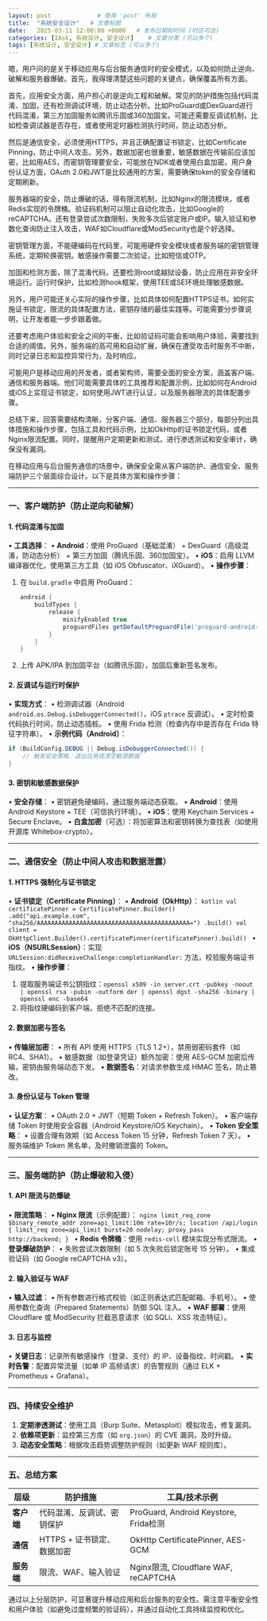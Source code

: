 ```yaml
---
layout: post             # 使用 'post' 布局
title:  "系统安全设计"   # 文章标题
date:   2025-03-11 12:00:00 +0800   # 发布日期和时间 (时区可选)
categories: [IAsk, 系统设计, 安全设计]    # 文章分类 (可以多个)
tags: [系统设计, 安全设计] # 文章标签 (可以多个)
---
```



嗯，用户问的是关于移动应用与后台服务通信时的安全模式，以及如何防止逆向、破解和服务器爆破。首先，我得理清楚这些问题的关键点，确保覆盖所有方面。

首先，应用安全方面，用户担心的是逆向工程和破解。常见的防护措施包括代码混淆、加固，还有检测调试环境，防止动态分析。比如ProGuard或DexGuard进行代码混淆，第三方加固服务如腾讯乐固或360加固宝。可能还需要反调试机制，比如检查调试器是否存在，或者使用定时器检测执行时间，防止动态分析。

然后是通信安全，必须使用HTTPS，并且正确配置证书锁定，比如Certificate Pinning，防止中间人攻击。另外，数据加密也很重要，敏感数据在传输前应该加密，比如用AES，而密钥管理要安全，可能放在NDK或者使用白盒加密。用户身份认证方面，OAuth 2.0和JWT是比较通用的方案，需要确保token的安全存储和定期刷新。

服务器端的安全，防止爆破的话，得有限流机制，比如Nginx的限流模块，或者Redis实现的令牌桶。验证码机制可以阻止自动化攻击，比如Google的reCAPTCHA。还有登录尝试次数限制，失败多次后锁定账户或IP。输入验证和参数化查询防止注入攻击，WAF如Cloudflare或ModSecurity也是个好选择。

密钥管理方面，不能硬编码在代码里，可能用硬件安全模块或者服务端的密钥管理系统，定期轮换密钥。敏感操作需要二次验证，比如短信或OTP。

加固和检测方面，除了混淆代码，还要检测root或越狱设备，防止应用在非安全环境运行。运行时保护，比如检测hook框架，使用TEE或SE环境处理敏感数据。

另外，用户可能还关心实际的操作步骤，比如具体如何配置HTTPS证书，如何实施证书锁定，限流的具体配置方法，密钥存储的最佳实践等。可能需要分步骤说明，让开发者能一步步跟着做。

还要考虑用户体验和安全之间的平衡，比如验证码可能会影响用户体验，需要找到合适的阈值。另外，服务端的高可用和自动扩展，确保在遭受攻击时服务不中断，同时记录日志和监控异常行为，及时响应。

可能用户是移动应用的开发者，或者架构师，需要全面的安全方案，涵盖客户端、通信和服务器端。他们可能需要具体的工具推荐和配置示例，比如如何在Android或iOS上实现证书锁定，如何使用JWT进行认证，以及服务器限流的具体配置步骤。

总结下来，回答需要结构清晰，分客户端、通信、服务器三个部分，每部分列出具体措施和操作步骤，包括工具和代码示例，比如OkHttp的证书锁定代码，或者Nginx限流配置。同时，提醒用户定期更新和测试，进行渗透测试和安全审计，确保没有漏洞。




在移动应用与后台服务通信的场景中，确保安全需从客户端防护、通信安全、服务端防护三个层面综合设计。以下是具体方案和操作步骤：

---

### **一、客户端防护（防止逆向和破解）**
#### 1. **代码混淆与加固**
• **工具选择**：
  • **Android**：使用 ProGuard（基础混淆） + DexGuard（高级混淆，防动态分析） + 第三方加固（腾讯乐固、360加固宝）。
  • **iOS**：启用 LLVM 编译器优化，使用第三方工具（如 iOS Obfuscator、iXGuard）。
• **操作步骤**：
  1. 在 `build.gradle` 中启用 ProGuard：
     ```gradle
     android {
         buildTypes {
             release {
                 minifyEnabled true
                 proguardFiles getDefaultProguardFile('proguard-android-optimize.txt'), 'proguard-rules.pro'
             }
         }
     }
     ```
  2. 上传 APK/IPA 到加固平台（如腾讯乐固），加固后重新签名发布。

#### 2. **反调试与运行时保护**
• **实现方式**：
  • 检测调试器（Android `android.os.Debug.isDebuggerConnected()`，iOS `ptrace` 反调试）。
  • 定时检查代码执行时间，防止动态插桩。
  • 使用 Frida 检测（检查内存中是否存在 Frida 特征字符串）。
• **示例代码（Android）**：
  ```java
  if (BuildConfig.DEBUG || Debug.isDebuggerConnected()) {
      // 触发安全策略：退出应用或清空敏感数据
  }
  ```

#### 3. **密钥和敏感数据保护**
• **安全存储**：
  • 密钥避免硬编码，通过服务端动态获取。
  • **Android**：使用 Android Keystore + TEE（可信执行环境）。
  • **iOS**：使用 Keychain Services + Secure Enclave。
• **白盒加密**（可选）：将加密算法和密钥转换为查找表（如使用开源库 Whitebox-crypto）。

---

### **二、通信安全（防止中间人攻击和数据泄露）**
#### 1. **HTTPS 强制化与证书锁定**
• **证书锁定（Certificate Pinning）**：
  • **Android（OkHttp）**：
    ```kotlin
    val certificatePinner = CertificatePinner.Builder()
        .add("api.example.com", "sha256/AAAAAAAAAAAAAAAAAAAAAAAAAAAAAAAAAAAAAAAAAAA=")
        .build()
    val client = OkHttpClient.Builder().certificatePinner(certificatePinner).build()
    ```
  • **iOS（NSURLSession）**：实现 `URLSession:didReceiveChallenge:completionHandler:` 方法，校验服务端证书指纹。
• **操作步骤**：
  1. 提取服务端证书公钥指纹：`openssl x509 -in server.crt -pubkey -noout | openssl rsa -pubin -outform der | openssl dgst -sha256 -binary | openssl enc -base64`
  2. 将指纹硬编码到客户端，拒绝不匹配的连接。

#### 2. **数据加密与签名**
• **传输层加密**：
  • 所有 API 使用 HTTPS（TLS 1.2+），禁用弱密码套件（如 RC4、SHA1）。
  • 敏感数据（如登录凭证）额外加密：使用 AES-GCM 加密后传输，密钥由服务端动态下发。
• **数据签名**：对请求参数生成 HMAC 签名，防止篡改。

#### 3. **身份认证与 Token 管理**
• **认证方案**：
  • OAuth 2.0 + JWT（短期 Token + Refresh Token）。
  • 客户端存储 Token 时使用安全容器（Android Keystore/iOS Keychain）。
• **Token 安全策略**：
  • 设置合理有效期（如 Access Token 15 分钟，Refresh Token 7 天）。
  • 服务端维护 Token 黑名单，及时撤销泄露的 Token。

---

### **三、服务端防护（防止爆破和入侵）**
#### 1. **API 限流与防爆破**
• **限流策略**：
  • **Nginx 限流**（示例配置）：
    ```nginx
    limit_req_zone $binary_remote_addr zone=api_limit:10m rate=10r/s;
    location /api/login {
        limit_req zone=api_limit burst=20 nodelay;
        proxy_pass http://backend;
    }
    ```
  • **Redis 令牌桶**：使用 `redis-cell` 模块实现分布式限流。
• **登录爆破防护**：
  • 失败尝试次数限制（如 5 次失败后锁定账号 15 分钟）。
  • 集成验证码（如 Google reCAPTCHA v3）。

#### 2. **输入验证与 WAF**
• **输入过滤**：
  • 所有参数进行格式校验（如正则表达式匹配邮箱、手机号）。
  • 使用参数化查询（Prepared Statements）防御 SQL 注入。
• **WAF 部署**：使用 Cloudflare 或 ModSecurity 拦截恶意请求（如 SQLi、XSS 攻击特征）。

#### 3. **日志与监控**
• **关键日志**：记录所有敏感操作（登录、支付）的 IP、设备指纹、时间戳。
• **实时告警**：配置异常流量（如单 IP 高频请求）的告警规则（通过 ELK + Prometheus + Grafana）。

---

### **四、持续安全维护**
1. **定期渗透测试**：使用工具（Burp Suite、Metasploit）模拟攻击，修复漏洞。
2. **依赖项更新**：监控第三方库（如 `org.json`）的 CVE 漏洞，及时升级。
3. **动态安全策略**：根据攻击趋势调整防护规则（如更新 WAF 规则库）。

---

### **五、总结方案**

| 层级       | 防护措施                   | 工具/技术示例                         |
| ---------- | -------------------------- | ------------------------------------- |
| **客户端** | 代码混淆、反调试、密钥保护 | ProGuard, Android Keystore, Frida检测 |
| **通信**   | HTTPS + 证书锁定、数据加密 | OkHttp CertificatePinner, AES-GCM     |
| **服务端** | 限流、WAF、输入验证        | Nginx限流, Cloudflare WAF, reCAPTCHA  |

通过以上分层防护，可显著提升移动应用和后台服务的安全性。需注意平衡安全性和用户体验（如避免过度频繁的验证码），并通过自动化工具持续监控和优化。